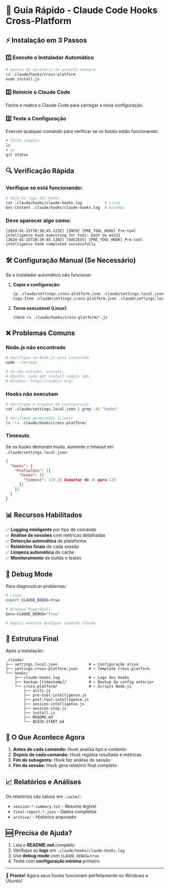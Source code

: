 # 🚀 Guia Rápido - Claude Code Hooks Cross-Platform

## ⚡ Instalação em 3 Passos

### 1️⃣ Execute o Instalador Automático

```bash
# Dentro do diretório do projeto neonpro
cd .claude/hooks/cross-platform
node install.js
```

### 2️⃣ Reinicie o Claude Code

Feche e reabra o Claude Code para carregar a nova configuração.

### 3️⃣ Teste a Configuração

Execute qualquer comando para verificar se os hooks estão funcionando:

```bash
# Teste simples
ls
# ou
git status
```

## 🔍 Verificação Rápida

### Verifique se está funcionando:

```bash
# Veja os logs dos hooks
cat .claude/hooks/claude-hooks.log          # Linux
Get-Content .claude/hooks/claude-hooks.log  # Windows
```

### Deve aparecer algo como:

```
[2024-01-15T10:30:45.123Z] [INFO] [PRE_TOOL_HOOK] Pre-tool intelligence hook executing for tool: bash on win32
[2024-01-15T10:30:45.130Z] [SUCCESS] [PRE_TOOL_HOOK] Pre-tool intelligence hook completed successfully
```

## 🛠️ Configuração Manual (Se Necessário)

Se o instalador automático não funcionar:

1. **Copie a configuração:**
   ```bash
   cp .claude/settings.cross-platform.json .claude/settings.local.json    # Linux
   Copy-Item .claude\settings.cross-platform.json .claude\settings.local.json  # Windows
   ```

2. **Torne executável (Linux):**
   ```bash
   chmod +x .claude/hooks/cross-platform/*.js
   ```

## ❌ Problemas Comuns

### Node.js não encontrado

```bash
# Verifique se Node.js está instalado
node --version

# Se não estiver, instale:
# Ubuntu: sudo apt install nodejs npm
# Windows: https://nodejs.org/
```

### Hooks não executam

```bash
# Verifique o arquivo de configuração
cat .claude/settings.local.json | grep -A5 "hooks"

# Verifique permissões (Linux)
ls -la .claude/hooks/cross-platform/
```

### Timeouts

Se os hooks demoram muito, aumente o timeout em `.claude/settings.local.json`:

```json
{
  "hooks": {
    "PreToolUse": [{
      "hooks": [{
        "timeout": 120 // Aumentar de 45 para 120
      }]
    }]
  }
}
```

## 📊 Recursos Habilitados

✅ **Logging inteligente** por tipo de comando\
✅ **Análise de sessões** com métricas detalhadas\
✅ **Detecção automática** de plataforma\
✅ **Relatórios finais** de cada sessão\
✅ **Limpeza automática** de cache\
✅ **Monitoramento** de builds e testes

## 🔧 Debug Mode

Para diagnosticar problemas:

```bash
# Linux
export CLAUDE_DEBUG=true

# Windows PowerShell  
$env:CLAUDE_DEBUG="true"

# Depois execute qualquer comando Claude
```

## 📁 Estrutura Final

Após a instalação:

```
.claude/
├── settings.local.json              # ← Configuração ativa
├── settings.cross-platform.json     # ← Template cross-platform  
└── hooks/
    ├── claude-hooks.log             # ← Logs dos hooks
    ├── backup-[timestamp]/          # ← Backup da config anterior
    └── cross-platform/              # ← Scripts Node.js
        ├── utils.js
        ├── pre-tool-intelligence.js
        ├── post-tool-intelligence.js  
        ├── session-intelligence.js
        ├── session-stop.js
        ├── install.js
        ├── README.md
        └── QUICK-START.md
```

## 🎯 O Que Acontece Agora

1. **Antes de cada comando:** Hook analisa tipo e contexto
2. **Depois de cada comando:** Hook registra resultado e métricas
3. **Fim de subagents:** Hook faz análise da sessão
4. **Fim da sessão:** Hook gera relatório final completo

## 📈 Relatórios e Análises

Os relatórios são salvos em `.cache/`:

- `session-*-summary.txt` - Resumo legível
- `final-report-*.json` - Dados completos
- `archive/` - Histórico arquivado

## 🆘 Precisa de Ajuda?

1. Leia o **README.md** completo
2. Verifique os **logs** em `.claude/hooks/claude-hooks.log`
3. Use **debug mode** com `CLAUDE_DEBUG=true`
4. Teste com **configuração mínima** primeiro

---

🎉 **Pronto!** Agora seus hooks funcionam perfeitamente no Windows e Ubuntu!
